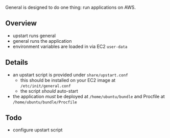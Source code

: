 General is designed to do one thing:
run applications on AWS.

## Overview

- upstart runs general
- general runs the application
- environment variables are loaded in via EC2 `user-data`

## Details

- an upstart script is provided under `share/upstart.conf`
    - this should be installed on your EC2 image at
    `/etc/init/general.conf`
    - the script _should_ auto-start
- the application _must_ be deployed at
`/home/ubuntu/bundle` and Procfile at
`/home/ubuntu/bundle/Procfile`

## Todo

- configure upstart script
